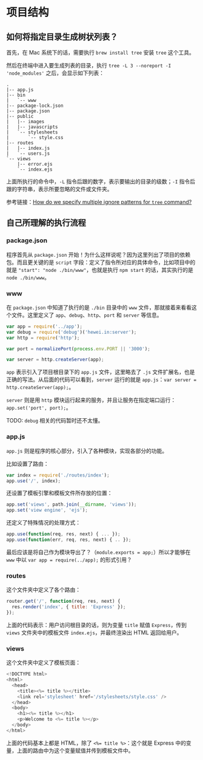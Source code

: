 # 项目结构

## 如何将指定目录生成树状列表？

首先，在 Mac 系统下的话，需要执行 `brew install tree` 安装 `tree` 这个工具。

然后在终端中进入要生成列表的目录，执行 `tree -L 3 --noreport -I 'node_modules'` 之后，会显示如下列表：

```shell
.
|-- app.js
|-- bin
|   `-- www
|-- package-lock.json
|-- package.json
|-- public
|   |-- images
|   |-- javascripts
|   `-- stylesheets
|       `-- style.css
|-- routes
|   |-- index.js
|   `-- users.js
`-- views
    |-- error.ejs
    `-- index.ejs
```

上面所执行的命令中，`-L` 指令后跟的数字，表示要输出的目录的级数；`-I` 指令后跟的字符串，表示所要忽略的文件或文件夹。

参考链接：[How do we specify multiple ignore patterns for `tree` command?](https://unix.stackexchange.com/questions/47805/how-do-we-specify-multiple-ignore-patterns-for-tree-command)

## 自己所理解的执行流程

### package.json

程序首先从 `package.json` 开始！为什么这样说呢？因为这里列出了项目的依赖包。而且更关键的是 `script` 字段：定义了指令所对应的具体命令，比如项目中的就是 `"start": "node ./bin/www"`，也就是执行 `npm start` 的话，其实执行的是 `node ./bin/www`。

### www

在 `package.json` 中知道了执行的是 `./bin` 目录中的 `www` 文件，那就接着来看看这个文件。这里定义了 `app`、`debug`、`http`、`port` 和 `server` 等信息。

```javascript
var app = require('../app');
var debug = require('debug')('hewei.in:server');
var http = require('http');

var port = normalizePort(process.env.PORT || '3000');

var server = http.createServer(app);
```

`app` 表示引入了项目根目录下的 `app.js` 文件，这里略去了 `.js` 文件扩展名，也是正确的写法。从后面的代码可以看到，`server` 运行的就是 `app.js`：`var server = http.createServer(app);`。

`server` 则是用 `http` 模块运行起来的服务，并且让服务在指定端口运行：`app.set('port', port);`。

TODO: `debug` 相关的代码暂时还不太懂。

### app.js

`app.js` 则是程序的核心部分，引入了各种模块，实现各部分的功能。

比如设置了路由：

```javascript
var index = require('./routes/index');
app.use('/', index);
```

还设置了模板引擎和模板文件所存放的位置：

```javascript
app.set('views', path.join(__dirname, 'views'));
app.set('view engine', 'ejs');
```

还定义了特殊情况的处理方式：

```javascript
app.use(function(req, res, next) { ... });
app.use(function(err, req, res, next) { .. });
```

最后应该是将自己作为模块导出了？（`module.exports = app;`）所以才能够在 `www` 中以 `var app = require(../app);` 的形式引用？

### routes

这个文件夹中定义了各个路由：

```javascript
router.get('/', function(req, res, next) {
  res.render('index', { title: 'Express' });
});
```

上面的代码表示：用户访问根目录的话，则为变量 `title` 赋值 `Express`，传到 `views` 文件夹中的模板文件 `index.ejs`，并最终渲染出 HTML 返回给用户。

### views

这个文件夹中定义了模板页面：

```javascript
<!DOCTYPE html>
<html>
  <head>
    <title><%= title %></title>
    <link rel='stylesheet' href='/stylesheets/style.css' />
  </head>
  <body>
    <h1><%= title %></h1>
    <p>Welcome to <%= title %></p>
  </body>
</html>
```

上面的代码基本上都是 HTML，除了 `<%= title %>`：这个就是 Express 中的变量，上面的路由中为这个变量赋值并传到模板文件中。
